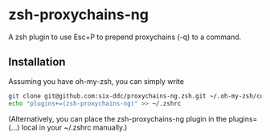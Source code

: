 # zsh-proxychains-ng

A zsh plugin to use Esc+P to prepend proxychains (-q) to a command.

## Installation

Assuming you have oh-my-zsh, you can simply write

```bash
git clone git@github.com:six-ddc/proxychains-ng.zsh.git ~/.oh-my-zsh/custom/plugins/zsh-proxychains-ng
echo "plugins+=(zsh-proxychains-ng)" >> ~/.zshrc
```

(Alternatively, you can place the zsh-proxychains-ng plugin in the plugins=(...) local in your ~/.zshrc manually.)
